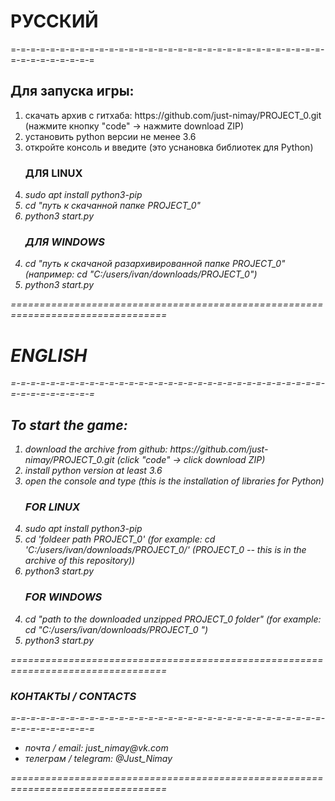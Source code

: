 <h1> РУССКИЙ </h1>
<p>=-=-=-=-=-=-=-=-=-=-=-=-=-=-=-=-=-=-=-=-=-=-=-=-=-=-=-=-=-=-=-=-=-=-=-=-=-=-=-=-=</p>
<h2>Для запуска игры: </h2>
<ol>
	<li> скачать архив с гитхаба: https://github.com/just-nimay/PROJECT_0.git (нажмите кнопку "code" -> нажмите download ZIP)</li>
	<li> установить python версии не менее 3.6</li>
	<li> откройте консоль и введите (это уснановка библиотек для Python)</li>
<h3>ДЛЯ LINUX</h3>
	<li><i> sudo apt install python3-pip </li>
	<li><i>cd "путь к скачанной папке PROJECT_0"</i></li>
	<li><i> python3 start.py</i></li>
</ol>
<ol start='4'>
	<h3>ДЛЯ WINDOWS</h3>
	<li><i> cd "путь к скачаной разархивированной папке PROJECT_0"</i> (например: cd "C:/users/ivan/downloads/PROJECT_0")</li>
	<li><i> python3 start.py</i></li>
</ol>
<p>=================================================================================</p>
<h1> ENGLISH </h1>
<p>=-=-=-=-=-=-=-=-=-=-=-=-=-=-=-=-=-=-=-=-=-=-=-=-=-=-=-=-=-=-=-=-=-=-=-=-=-=-=-=-=</p>
<h2>To start the game: </h2>
<ol>
	<li> download the archive from github: https://github.com/just-nimay/PROJECT_0.git (click "code" -> click download ZIP)</li>
	<li> install python version at least 3.6</li>
	<li> open the console and type (this is the installation of libraries for Python)</li>
	<h3>FOR LINUX</h3>
	<li><i>sudo apt install python3-pip</i></li>
	<li><i>cd 'foldeer path PROJECT_0'</i> (for example: cd 'C:/users/ivan/downloads/PROJECT_0/' (PROJECT_0 -- this is in the archive of this repository))</li>
	<li><i> python3 start.py</i></li>
</ol>
<ol start='4'>
	<h3>FOR WINDOWS</h3>
	<li><i>cd "path to the downloaded unzipped PROJECT_0 folder"</i> (for example: cd "C:/users/ivan/downloads/PROJECT_0 ")</li>
	<li><i> python3 start.py</i></li>
</ol>
<p>=================================================================================</p>
<h3>КОНТАКТЫ / СONTACTS</h3>
<p>=-=-=-=-=-=-=-=-=-=-=-=-=-=-=-=-=-=-=-=-=-=-=-=-=-=-=-=-=-=-=-=-=-=-=-=-=-=-=-=-=</p>
<ul>
	<li>почта / email: just_nimay@vk.com</li>
	<li>телеграм / telegram: @Just_Nimay</li>
</ul>
<p>=================================================================================</p>
